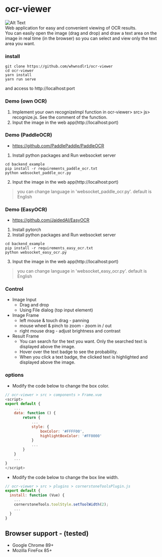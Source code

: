 # ocr-viewer

![Alt Text](example.gif)
<br />
Web application for easy and convenient viewing of OCR results.
<br />
You can easily open the image (drag and drop) and draw a text area on the image in real time (in the browser) so you can select and view only the text area you want.

### install
```
git clone https://github.com/whwnsdlr1/ocr-viewer
cd ocr-viewer
yarn install
yarn run serve
```
and access to http://localhost:port

### Demo (own OCR)
1. Implement your own recognizeImpl function in ocr-viewer> src> js> recognize.js. See the comment of the function.
2. Input the image in the web app(http://localhost:port)

### Demo (PaddleOCR)
- https://github.com/PaddlePaddle/PaddleOCR
1. Install python packages and Run websocket server
```
cd backend_example
pip install -r requirements_paddle_ocr.txt
python websocket_paddle_ocr.py
```
2. Input the image in the web app(http://localhost:port)
> you can change language in 'websocket_paddle_ocr.py'. default is English

### Demo (EasyOCR)
- https://github.com/JaidedAI/EasyOCR
1. Install pytorch
2. Install python packages and Run websocket server
```
cd backend_example
pip install -r requirements_easy_ocr.txt
python websocket_easy_ocr.py
```
3. Input the image in the web app(http://localhost:port)
> you can change language in 'websocket_easy_ocr.py'. default is English

### Control
- Image Input
    - Drag and drop
    - Using File dialog (top input element)
- Image Frame
    - left mouse & touch drag - panning
    - mouse wheel & pinch to zoom - zoom in / out
    - right mouse drag - adjust brightness and contrast
- Result Frame
    - You can search for the text you want. Only the searched text is displayed above the image.
    - Hover over the text badge to see the probability.
    - When you click a text badge, the clicked text is highlighted and displayed above the image.

### options
- Modify the code below to change the box color.
```js
// ocr-viewer > src > components > Frame.vue
<script>
export default {
    ...
    data: function () {
        return {
            ...
            style: {
                boxColor: '#FFFF00',
                highlightBoxColor: '#FF0000'
            }
            ...
        }
    }
    ...
}
</script>
```
- Modify the code below to change the box line width.
```js
// ocr-viewer > src > plugins > cornerstoneToolsPlugin.js
export default {
  install: function (Vue) {
    ...
    cornerstoneTools.toolStyle.setToolWidth(2);
    ...
  }
}

```

## Browser support - (tested)
- Google Chrome 89+
- Mozilla FireFox 85+
